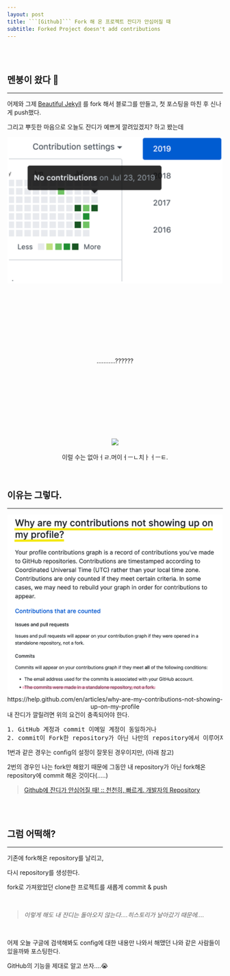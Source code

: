 ```yaml
---
layout: post
title: ```[Github]``` Fork 해 온 프로젝트 잔디가 안심어질 때 
subtitle: Forked Project doesn't add contributions
---
```

<br><br>
## 멘붕이 왔다 🤯
---------------------------

어제와 그제 [Beautiful Jekyll](https://github.com/daattali/beautiful-jekyll) 를 fork 해서 블로그를 만들고, 첫 포스팅을 마친 후 신나게 push했다.

그리고 뿌듯한 마음으로 오늘도 잔디가 예쁘게 깔려있겠지? 하고 봤는데



<center><img src="../img/2019-07-24_1.png" style="width: 600px;" /></center>
<br><br><br><br><br><br><br><br><br><br>

<center>………..??????</center>
<br><br><br><br><br><br><br><br><br><br>

<center><img src="https://image.genie.co.kr/Y/IMAGE/IMG_MUZICAT/web/PROFILE/2017/01/21/55_1484964009.gif" align="center" style="width:300px"/></center>
<br>
<center>이럴 수는 없아ㅓㄹ.머이ㅓㅡㄴ치ㅏㅓㅡㅌ.</center>
<br><br>



## 이유는 그렇다.
---------------------------

<center><img src="../img/2019-07-24_2.png" style="width:600px"/></center>
<center><a herf="https://help.github.com/en/articles/why-are-my-contributions-not-showing-up-on-my-profile">https://help.github.com/en/articles/why-are-my-contributions-not-showing-up-on-my-profile</a></center>
내 잔디가 깔릴려면 위의 요건이 충족되어야 한다.
<pre>
1. GitHub 계정과 commit 이메일 계정이 동일하거나 
2. commit이 Fork한 repository가 아닌 나만의 repository에서 이루어져야 한다</pre>

<p>1번과 같은 경우는 config의 설정이 잘못된 경우이지만, (아래 참고)<br>

2번의 경우인 나는 fork만 해왔기 때문에 그동안 내 repository가 아닌 fork해온 repository에 commit 해온 것이다(…..)</p>

>   [Github에 잔디가 안심어질 때! :: 천천히, 빠르게. 개발자의 Repository](https://devkyu.tistory.com/872)

<br><br>



## 그럼 어떡해?
---------------------------

기존에 fork해온 repository를 날리고,

다시 repository를 생성한다.

fork로 가져왔었던 clone한 프로젝트를 새롭게 commit & push

<br>

>  *이렇게 해도 내 잔디는 돌아오지 않는다….히스토리가 날아갔기 때문에….*

<br>

어제 오늘 구글에 검색해봐도 config에 대한 내용만 나와서 해맸던 나와 같은 사람들이 있을까봐 포스팅한다.

GitHub의 기능을 제대로 알고 쓰자….😭
